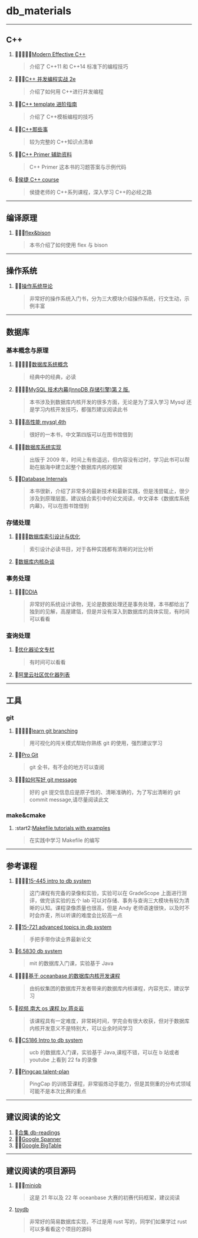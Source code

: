 # db_materials

---

## C++

1. :star2::star2::star2::star2::star2:[Modern Effective C++](https://cntransgroup.github.io/EffectiveModernCppChinese/)

   > 介绍了 C++11 和 C++14 标准下的编程技巧

2. :star2::star2::star2:[C++ 并发编程实战 2e](https://github.com/ZhouZhaoJi/Library/blob/master/Programming/C++%E5%B9%B6%E5%8F%91%E7%BC%96%E7%A8%8B%E5%AE%9E%E6%88%98.pdf)

   > 介绍了如何用 C++进行并发编程

3. :star2::star2:[C++ template 进阶指南](https://github.com/wuye9036/CppTemplateTutorial)

   > 介绍了 C++模板编程的技巧

4. :star2::star2:[C++那些事](https://github.com/Light-City/CPlusPlusThings)

   > 较为完整的 C++知识点清单

5. :star2::star2:[C++ Primer 辅助资料](https://github.com/applenob/Cpp_Primer_Practice)

   > C++ Primer 这本书的习题答案与示例代码

6. :star2:[侯捷 C++ course](https://github.com/ZachL1/Bilibili-plus)

   > 侯捷老师的 C++系列课程，深入学习 C++的必经之路

---

## 编译原理

1. :star2::star2::star2:[flex&bison](https://github.com/owenramber1989/db_materials/blob/main/compiler/flex__bison.pdf)

   > 本书介绍了如何使用 flex 与 bison

---

## 操作系统

1. :star2::star2:[操作系统导论](https://github.com/gsZhiZunBao/e-books/blob/main/%E6%93%8D%E4%BD%9C%E7%B3%BB%E7%BB%9F%E5%AF%BC%E8%AE%BA.pdf)

   > 非常好的操作系统入门书，分为三大模块介绍操作系统，行文生动，示例丰富

---

## 数据库

### 基本概念与原理

1. :star2::star2::star2::star2::star2:[数据库系统概念](https://github.com/Sorosliu1029/Database-Systems/blob/master/Database-System-Concepts-7th-Edition.pdf)

   > 经典中的经典，必读

2. :star2::star2::star2::star2:[MySQL 技术内幕(InnoDB 存储引擎)第 2 版.](<https://github.com/wususu/effective-resourses/blob/master/%E6%95%B0%E6%8D%AE%E5%BA%93/MySQL%E6%8A%80%E6%9C%AF%E5%86%85%E5%B9%95(InnoDB%E5%AD%98%E5%82%A8%E5%BC%95%E6%93%8E)%E7%AC%AC2%E7%89%88.pdf>)

   > 本书涉及到数据库内核开发的很多方面，无论是为了深入学习 Mysql 还是学习内核开发技巧，都强烈建议阅读此书

3. :star2::star2::star2:[高性能 mysql 4th](<https://github.com/owenramber1989/db_materials/blob/main/database/High%20Performance%20MySQL%20Proven%20Strategies%20for%20Operating%20at%20Scale%2C%204th%20Edition%20(Silvia%20Botros%2C%20Jeremy%20Tinley)%20(Z-Library).pdf>)

   > 很好的一本书，中文第四版可以在图书馆借到

4. :star2::star2::star2:[数据库系统实现](http://cdn.lxqnsys.com/%E6%95%B0%E6%8D%AE%E5%BA%93%E7%B3%BB%E7%BB%9F%E5%AE%9E%E7%8E%B0%EF%BC%88%E7%AC%AC%E4%BA%8C%E7%89%88%EF%BC%89.pdf)

   > 出版于 2009 年，时间上有些遥远，但内容没有过时，学习此书可以帮助在脑海中建立起整个数据库内核的框架

5. :star2::star2:[Database Internals](https://github.com/G33kzD3n/Catalogue/blob/master/Database%20Internals.pdf)

   > 本书很新，介绍了非常多的最新技术和最新实践，但是浅尝辄止，很少涉及到原理层面，建议结合索引中的论文阅读，中文译本《数据库系统内幕》，可以在图书馆借到

### 存储处理

1. :star2::star2::star2::star2:[数据库索引设计与优化](https://github.com/woooowen/iBooks/blob/master/Mysql/%E6%95%B0%E6%8D%AE%E5%BA%93%E7%B4%A2%E5%BC%95%E8%AE%BE%E8%AE%A1%E4%B8%8E%E4%BC%98%E5%8C%96.pdf)

   > 索引设计必读书目，对于各种实践都有清晰的对比分析

2. :star2:[数据库内核杂谈](https://www.infoq.cn/article/spfiSuFZENC6UtrftSDD)

### 事务处理

1. :star2::star2::star2:[DDIA](http://ddia.vonng.com/#/preface)

   > 非常好的系统设计读物，无论是数据处理还是事务处理，本书都给出了独到的见解，高屋建瓴，但是并没有深入到数据库的具体实现，有时间可以看看

### 查询处理

1. :star2:[优化器论文专栏](https://www.zhihu.com/column/c_1364661018229141504)

   > 有时间可以看看

2. :star2:[阿里云社区优化器列表](https://www.zhihu.com/column/c_1364661018229141504)

---

## 工具

### git

1. :star2::star2::star2::star2::star2:[learn git branching](https://learngitbranching.js.org/)

   > 用可视化的闯关模式帮助你熟练 git 的使用，强烈建议学习

2. :star2::star2:[Pro Git](https://git-scm.com/book/zh/v2)

   > git 全书，有不会的地方可以查阅

3. :star2::star2::star2:[如何写好 git message](https://www.freecodecamp.org/news/how-to-write-better-git-commit-messages/)

   > 好的 git 提交信息应是原子性的、清晰准确的，为了写出清晰的 git commit message,请尽量阅读此文

### make&cmake

1. :start2:[Makefile tutorials with examples](https://makefiletutorial.com/)

   > 在实践中学习 Makefile 的编写

---

## 参考课程

1. :star2::star2::star2::star2:[15-445 intro to db system](https://15445.courses.cs.cmu.edu/spring2023/)

   > 这门课程有完备的录像和实验，实验可以在 GradeScope 上面进行测评，做完该实验的五个 lab 可以对存储、事务与查询三大模块有较为清晰的认知。课程录像质量也很高，但是 Andy 老师语速很快，以及时不时会炸麦，所以听课的难度会比较高一点

2. :star2::star2:[15-721 advanced topics in db system](https://15721.courses.cs.cmu.edu/spring2023/)

   > 手把手带你读业界最新论文

3. :star2:[6.5830 db system](http://dsg.csail.mit.edu/6.5830/assign.php)

   > mit 的数据库入门课，实验基于 Java

4. :star2::star2::star2::star2:[基于 oceanbase 的数据库内核开发课程](https://open.oceanbase.com/activities/4921877?q=%E5%AE%9E%E6%88%98%E6%95%99%E7%A8%8B&scope=activity)

   > 由蚂蚁集团的数据库开发者带来的数据库内核课程，内容充实，建议学习

5. :star2:[视频 南大 os 课程 by 蒋炎岩](https://space.bilibili.com/202224425/channel/collectiondetail?sid=1116786)

   > 该课程具有一定难度，非常耗时间，学完会有很大收获，但对于数据库内核开发意义不是特别大，可以业余时间学习

6. :star2::star2:[CS186 Intro to db system](https://cs186berkeley.net/)

   > ucb 的数据库入门课，实验基于 Java,课程不错，可以在 b 站或者 youtube 上看到 22 fa 的录像

7. :star2::star2:[Pingcap talent-plan](https://github.com/pingcap/talent-plan)

   > PingCap 的训练营课程，非常锻炼动手能力，但是其侧重的分布式领域可能不是本次比赛的重点

---

## 建议阅读的论文

1. :star2:[合集 db-readings](https://github.com/rxin/db-readings)
2. :star2::star2:[Google Spanner](https://static.googleusercontent.com/media/research.google.com/en//archive/spanner-osdi2012.pdf)
3. :star2::star2:[Google BigTable](https://static.googleusercontent.com/media/research.google.com/en//archive/bigtable-osdi06.pdf)

---

## 建议阅读的项目源码

1. :star2::star2::star2:[miniob](https://github.com/oceanbase/miniob.git)

   > 这是 21 年以及 22 年 oceanbase 大赛的初赛代码框架，建议阅读

2. [toydb](https://github.com/erikgrinaker/toydb)

   > 非常好的简易数据库实现，不过是用 rust 写的，同学们如果学过 rust 可以多看看这个项目的源码
